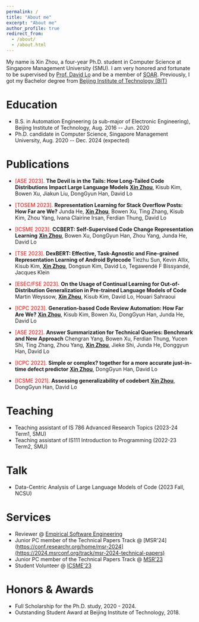 ```yaml
---
permalink: /
title: "About me"
excerpt: "About me"
author_profile: true
redirect_from: 
  - /about/
  - /about.html
---
```


My name is Xin Zhou, a four-year Ph.D. student in Computer Science at Singapore Management University (SMU). I am very honored and fortunate to be supervised by [Prof. David Lo](http://www.mysmu.edu/faculty/davidlo/) and be a member of [SOAR](https://soarsmu.github.io/). Previously, I got my Bachelor degree from [Beijing Institute of Technology (BIT)](http://www.bit.edu.cn/)


Education
======
* B.S. in Automation Engineering (a sub-major of Electronic Engineering), Beijing Institute of Technology, Aug. 2016 -- Jun. 2020
* Ph.D. candidate in Computer Science, Singapore Management University, Aug. 2020 -- Dec. 2024 (expected)

Publications
======

* <span style="color:red;">[ASE 2023].</span> **The Devil is in the Tails: How Long-Tailed Code Distributions Impact Large Language Models**
  **<u>Xin Zhou</u>**, Kisub Kim, Bowen Xu, Jiakun Liu, DongGyun Han, David Lo

* <span style="color:red;">[TOSEM 2023].</span> **Representation Learning for Stack Overflow Posts: How Far are We?**
  Junda He, **<u>Xin Zhou</u>**, Bowen Xu, Ting Zhang, Kisub Kim, Zhou Yang, Ivana Clairine Irsan, Ferdian Thung, David Lo

* <span style="color:red;">[ICSME 2023].</span> **CCBERT: Self-Supervised Code Change Representation Learning**
**<u>Xin Zhou</u>**, Bowen Xu, DongGyun Han, Zhou Yang, Junda He, David Lo

* <span style="color:red;">[TSE 2023].</span> **DexBERT: Effective, Task-Agnostic and Fine-grained Representation Learning of Android Bytecode**
Tiezhu Sun, Kevin Allix, Kisub Kim, **<u>Xin Zhou</u>**, Dongsun Kim, David Lo, Tegawendé F Bissyandé, Jacques Klein

* <span style="color:red;">[ESEC/FSE 2023].</span> **On the Usage of Continual Learning for Out-of-Distribution Generalization in Pre-trained Language Models of Code**
Martin Weyssow, **<u>Xin Zhou</u>**, Kisub Kim, David Lo, Houari Sahraoui

* <span style="color:red;">[ICPC 2023].</span> **Generation-based Code Review Automation: How Far Are We?**
**<u>Xin Zhou</u>**, Kisub Kim, Bowen Xu, DongGyun Han, Junda He, David Lo

* <span style="color:red;">[ASE 2022].</span> **Answer Summarization for Technical Queries: Benchmark and New Approach**
Chengran Yang, Bowen Xu, Ferdian Thung, Yucen Shi, Ting Zhang, Zhou Yang, **<u>Xin Zhou</u>**, Jieke Shi, Junda He, Donggyun Han, David Lo

* <span style="color:red;">[ICPC 2022].</span> **Simple or complex? together for a more accurate just-in-time defect predictor**
**<u>Xin Zhou</u>**, DongGyun Han, David Lo

* <span style="color:red;">[ICSME 2021].</span> **Assessing generalizability of codebert**
**<u>Xin Zhou</u>**, DongGyun Han, David Lo



Teaching
======
  * Teaching assistant of IS 786 Advanced Research Topics (2023-24 Term1, SMU)
  * Teaching assistant of IS111 Introduction to Programming (2022-23 Term2, SMU)

Talk
======
  * Data-Centric Analysis of Large Language Models of Code (2023 Fall, NCSU)
  
Services
======
* Reviewer @ [Empirical Software Engineering](https://www.springer.com/journal/10664)
* Junior PC member of the Technical Papers Track @ [MSR'24](https://conf.researchr.org/home/msr-2024](https://2024.msrconf.org/track/msr-2024-technical-papers)
* Junior PC member of the Technical Papers Track @ [MSR'23](https://conf.researchr.org/home/msr-2023)
* Student Volunteer @ [ICSME'23](https://conf.researchr.org/home/icsme-2023)


Honors & Awards
======
* Full Scholarship for the Ph.D. study, 2020 - 2024.
* Outstanding Student Award at Beijing Institute of Technology, 2018.


